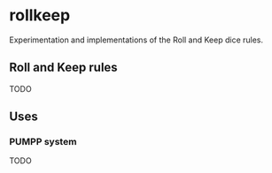 # rollkeep
Experimentation and implementations of the Roll and Keep dice rules.

## Roll and Keep rules
TODO

## Uses
### PUMPP system
TODO
